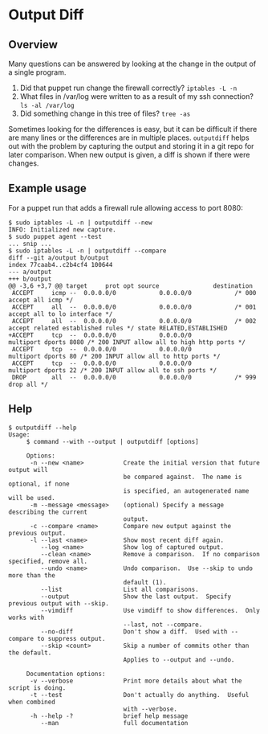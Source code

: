 # Output Diff

## Overview

Many questions can be answered by looking at the change in the output of a single program.

1. Did that puppet run change the firewall correctly? `iptables -L -n`
1. What files in /var/log were written to as a result of my ssh connection? `ls -al /var/log`
1. Did something change in this tree of files? `tree -as`

Sometimes looking for the differences is easy, but it can be difficult if there are many lines or the differences are in multiple places.  `outputdiff` helps out with the problem by capturing the output and storing it in a git repo for later comparison.  When new output is given, a diff is shown if there were changes.

## Example usage

For a puppet run that adds a firewall rule allowing access to port 8080:

    $ sudo iptables -L -n | outputdiff --new
    INFO: Initialized new capture.
    $ sudo puppet agent --test
    ... snip ...
    $ sudo iptables -L -n | outputdiff --compare
    diff --git a/output b/output
    index 77caab4..c2b4cf4 100644
    --- a/output
    +++ b/output
    @@ -3,6 +3,7 @@ target     prot opt source               destination
     ACCEPT     icmp --  0.0.0.0/0            0.0.0.0/0            /* 000 accept all icmp */
     ACCEPT     all  --  0.0.0.0/0            0.0.0.0/0            /* 001 accept all to lo interface */
     ACCEPT     all  --  0.0.0.0/0            0.0.0.0/0            /* 002 accept related established rules */ state RELATED,ESTABLISHED
    +ACCEPT     tcp  --  0.0.0.0/0            0.0.0.0/0            multiport dports 8080 /* 200 INPUT allow all to high http ports */
     ACCEPT     tcp  --  0.0.0.0/0            0.0.0.0/0            multiport dports 80 /* 200 INPUT allow all to http ports */
     ACCEPT     tcp  --  0.0.0.0/0            0.0.0.0/0            multiport dports 22 /* 200 INPUT allow all to ssh ports */
     DROP       all  --  0.0.0.0/0            0.0.0.0/0            /* 999 drop all */

## Help

    $ outputdiff --help
    Usage:
         $ command --with --output | outputdiff [options]

         Options:
          -n --new <name>           Create the initial version that future output will
                                    be compared against.  The name is optional, if none
                                    is specified, an autogenerated name will be used.
          -m --message <message>    (optional) Specify a message describing the current
                                    output.
          -c --compare <name>       Compare new output against the previous output.
          -l --last <name>          Show most recent diff again.
             --log <name>           Show log of captured output.
             --clean <name>         Remove a comparison.  If no comparison specified, remove all.
             --undo <name>          Undo comparison.  Use --skip to undo more than the
                                    default (1).
             --list                 List all comparisons.
             --output               Show the last output.  Specify previous output with --skip.
             --vimdiff              Use vimdiff to show differences.  Only works with
                                    --last, not --compare.
             --no-diff              Don't show a diff.  Used with --compare to suppress output.
             --skip <count>         Skip a number of commits other than the default.
                                    Applies to --output and --undo.

         Documentation options:
          -v --verbose              Print more details about what the script is doing.
          -t --test                 Don't actually do anything.  Useful when combined
                                    with --verbose.
          -h --help -?              brief help message
             --man                  full documentation
